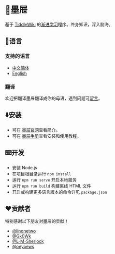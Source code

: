 # 🦑墨屉

基于 [TiddlyWiki](https://tiddlywiki.org/) 的[渐进学习](https://help.supermemo.org/wiki/Incremental_learning)程序。终身知识，深入脑海。

## 🎏语言

### 支持的语言
* [中文简体](https://github.com/oflg/TiddlyMemo/blob/main/README-zh-Hans.md)
* [English](https://github.com/oflg/TiddlyMemo/blob/main/README.md)

### 翻译
欢迎把翻译墨屉翻译成你的母语，遇到问题可[留言](https://github.com/oflg/TiddlyMemo/issues)。

## ⬇️安装
* 可在 [墨屉官网](https://tiddlymemo.org/zh-Hans)查看简介。
* 可在 [墨屉手册](https://tiddlymemo.org/manual/zh-Hans)查看安装和使用教程。

## ⌨️开发
* 安装 Node.js
* 在项目根目录运行 `npm install`
* 运行 `npm run serve` 开启本地服务
* 运行 `npm run build` 构建离线 HTML 文件
* 开启或构建更多语言版本的命令详见 `package.json`

## ❤️贡献者
特别感谢以下朋友对墨屉的贡献！

* [@linonetwo](https://github.com/linonetwo)
* [@Gk0Wk](https://github.com/Gk0Wk)
* [@L-M-Sherlock](https://github.com/L-M-Sherlock)
* [@oeyoews](https://github.com/oeyoews)